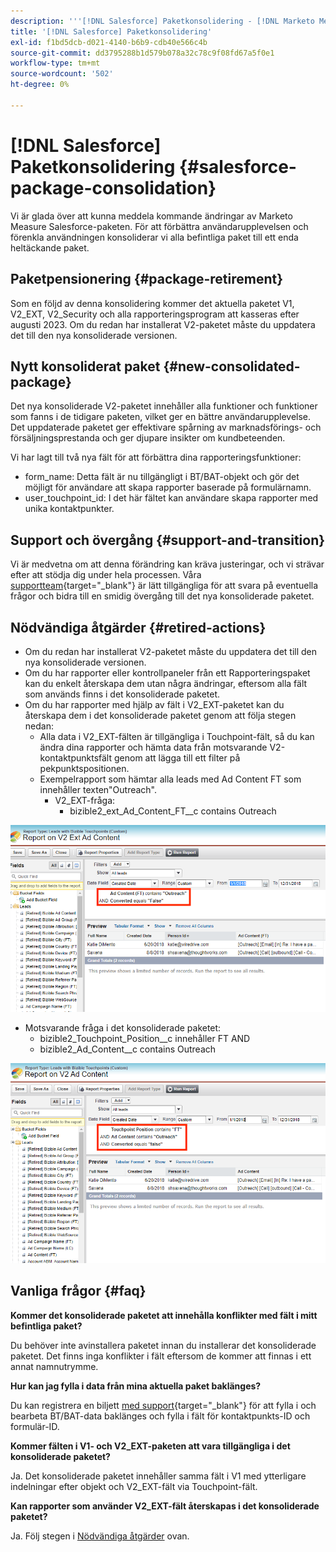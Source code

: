 ```yaml
---
description: '''[!DNL Salesforce] Paketkonsolidering - [!DNL Marketo Measure] - Produktdokumentation'
title: '[!DNL Salesforce] Paketkonsolidering'
exl-id: f1bd5dcb-d021-4140-b6b9-cdb40e566c4b
source-git-commit: dd3795288b1d579b078a32c78c9f08fd67a5f0e1
workflow-type: tm+mt
source-wordcount: '502'
ht-degree: 0%

---
```


# [!DNL Salesforce] Paketkonsolidering {#salesforce-package-consolidation}

Vi är glada över att kunna meddela kommande ändringar av Marketo Measure Salesforce-paketen. För att förbättra användarupplevelsen och förenkla användningen konsoliderar vi alla befintliga paket till ett enda heltäckande paket.

## Paketpensionering {#package-retirement}

Som en följd av denna konsolidering kommer det aktuella paketet V1, V2_EXT, V2_Security och alla rapporteringsprogram att kasseras efter augusti 2023. Om du redan har installerat V2-paketet måste du uppdatera det till den nya konsoliderade versionen.

## Nytt konsoliderat paket {#new-consolidated-package}

Det nya konsoliderade V2-paketet innehåller alla funktioner och funktioner som fanns i de tidigare paketen, vilket ger en bättre användarupplevelse. Det uppdaterade paketet ger effektivare spårning av marknadsförings- och försäljningsprestanda och ger djupare insikter om kundbeteenden.

Vi har lagt till två nya fält för att förbättra dina rapporteringsfunktioner:

* form_name: Detta fält är nu tillgängligt i BT/BAT-objekt och gör det möjligt för användare att skapa rapporter baserade på formulärnamn.
* user_touchpoint_id: I det här fältet kan användare skapa rapporter med unika kontaktpunkter.

## Support och övergång {#support-and-transition}

Vi är medvetna om att denna förändring kan kräva justeringar, och vi strävar efter att stödja dig under hela processen. Våra [supportteam](https://nation.marketo.com/t5/support/ct-p/Support){target="_blank"} är lätt tillgängliga för att svara på eventuella frågor och bidra till en smidig övergång till det nya konsoliderade paketet.

## Nödvändiga åtgärder {#retired-actions}

* Om du redan har installerat V2-paketet måste du uppdatera det till den nya konsoliderade versionen.
* Om du har rapporter eller kontrollpaneler från ett Rapporteringspaket kan du enkelt återskapa dem utan några ändringar, eftersom alla fält som används finns i det konsoliderade paketet.
* Om du har rapporter med hjälp av fält i V2_EXT-paketet kan du återskapa dem i det konsoliderade paketet genom att följa stegen nedan:
   * Alla data i V2_EXT-fälten är tillgängliga i Touchpoint-fält, så du kan ändra dina rapporter och hämta data från motsvarande V2-kontaktpunktsfält genom att lägga till ett filter på pekpunktspositionen.
   * Exempelrapport som hämtar alla leads med Ad Content FT som innehåller texten&quot;Outreach&quot;.
      * V2_EXT-fråga:
         * bizible2_ext_Ad_Content_FT__c contains Outreach

![](assets/package-consolidation-1.png)

* Motsvarande fråga i det konsoliderade paketet:
   * bizible2_Touchpoint_Position__c innehåller FT AND
   * bizible2_Ad_Content__c contains Outreach

![](assets/salesforce-package-consolidation-2.png)

## Vanliga frågor {#faq}

**Kommer det konsoliderade paketet att innehålla konflikter med fält i mitt befintliga paket?**

Du behöver inte avinstallera paketet innan du installerar det konsoliderade paketet. Det finns inga konflikter i fält eftersom de kommer att finnas i ett annat namnutrymme.

**Hur kan jag fylla i data från mina aktuella paket baklänges?**

Du kan registrera en biljett [med support](https://nation.marketo.com/t5/support/ct-p/Support){target="_blank"} för att fylla i och bearbeta BT/BAT-data baklänges och fylla i fält för kontaktpunkts-ID och formulär-ID.

**Kommer fälten i V1- och V2_EXT-paketen att vara tillgängliga i det konsoliderade paketet?**

Ja. Det konsoliderade paketet innehåller samma fält i V1 med ytterligare indelningar efter objekt och V2_EXT-fält via Touchpoint-fält.

**Kan rapporter som använder V2_EXT-fält återskapas i det konsoliderade paketet?**

Ja. Följ stegen i [Nödvändiga åtgärder](#retired-actions) ovan.
